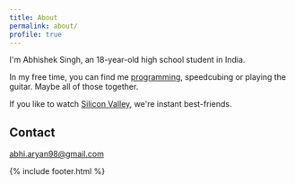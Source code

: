 ```yaml
---
title: About
permalink: about/
profile: true
---
```


I'm Abhishek Singh, an 18-year-old high school student in India.

In my free time, you can find me [programming](https://github.com/databhishek), speedcubing or playing the guitar. Maybe all of those together.

If you like to watch [Silicon Valley](http://www.hbo.com/silicon-valley), we're instant best-friends.

## Contact

[abhi.aryan98@gmail.com](mailto:abhi.aryan98@gmail.com)

{% include footer.html %}